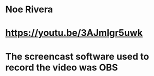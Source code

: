 # Noe Rivera
# https://youtu.be/3AJmlgr5uwk
# The screencast software used to record the video was OBS 
